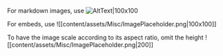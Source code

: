 ---
---

For markdown images, use ![AltText|100x100](https://image.shutterstock.com/image-vector/ui-image-placeholder-wireframes-apps-260nw-1037719204.jpg)

For embeds, use ![[content/assets/Misc/ImagePlaceholder.png|100x100]]

To have the image scale according to its aspect ratio, omit the height ![[content/assets/Misc/ImagePlaceholder.png|200]]

